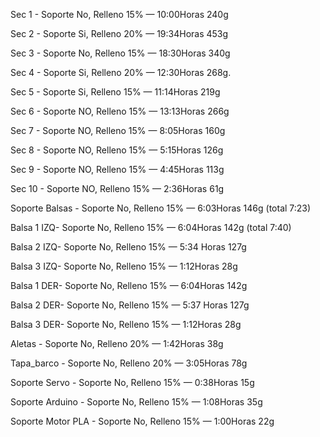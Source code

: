
Sec 1 - Soporte No, Relleno 15% — 10:00Horas  240g 

Sec 2 - Soporte Si, Relleno 20% — 19:34Horas  453g

Sec 3 - Soporte No, Relleno 15% — 18:30Horas  340g

Sec 4 - Soporte Si, Relleno 20% — 12:30Horas  268g.

Sec 5 - Soporte Si, Relleno 15% — 11:14Horas  219g

Sec 6 - Soporte NO, Relleno 15% — 13:13Horas  266g 

Sec 7 - Soporte NO, Relleno 15% — 8:05Horas  160g

Sec 8 - Soporte NO, Relleno 15% — 5:15Horas  126g

Sec 9 - Soporte NO, Relleno 15% — 4:45Horas  113g

Sec 10 - Soporte NO, Relleno 15% — 2:36Horas  61g

Soporte Balsas - Soporte No, Relleno 15% — 6:03Horas 146g (total 7:23)

Balsa 1 IZQ- Soporte No, Relleno 15% — 6:04Horas 142g  (total 7:40)

Balsa 2 IZQ- Soporte No, Relleno 15% — 5:34 Horas 127g

Balsa 3 IZQ- Soporte No, Relleno 15% — 1:12Horas 28g

Balsa 1 DER- Soporte No, Relleno 15% — 6:04Horas 142g

Balsa 2 DER- Soporte No, Relleno 15% — 5:37 Horas 127g

Balsa 3 DER- Soporte No, Relleno 15% — 1:12Horas 28g

Aletas - Soporte No, Relleno 20% — 1:42Horas 38g

Tapa_barco - Soporte No, Relleno 20% — 3:05Horas 78g

Soporte Servo - Soporte No, Relleno 15% — 0:38Horas 15g

Soporte Arduino - Soporte No, Relleno 15% — 1:08Horas 35g

Soporte Motor PLA - Soporte No, Relleno 15% — 1:00Horas 22g
